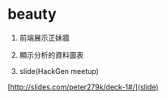 # beauty
1. 前端展示正妹牆

2. 顯示分析的資料圖表

3. slide(HackGen meetup)

[http://slides.com/peter279k/deck-1#/](slide)

